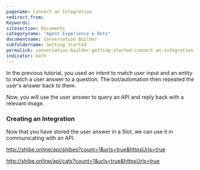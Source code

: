 ```yaml
---
pagename: Connect an Integration
redirect_from:
Keywords:
sitesection: Documents
categoryname: "Agent Experience & Bots"
documentname: Conversation Builder
subfoldername: Getting Started
permalink: conversation-builder-getting-started-connect-an-integration.html
indicator: both
---
```


In the previous tutorial, you used an intent to match user input and an entity to match a user answer to a question. The bot/automation then repeated the user's answer back to them. 

Now, you will use the user answer to query an API and reply back with a relevant image.

### Creating an Integration

Now that you have stored the user answer in a Slot, we can use it in communicating with an API. 


http://shibe.online/api/shibes?count=1&urls=true&httpsUrls=true


http://shibe.online/api/cats?count=1&urls=true&httpsUrls=true

